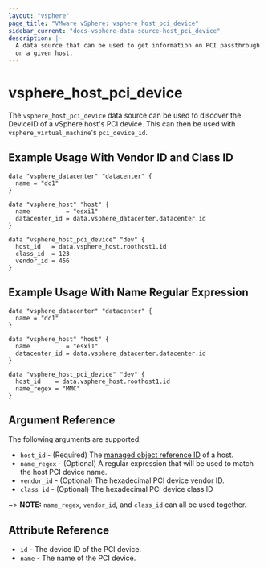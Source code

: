 ```yaml
---
layout: "vsphere"
page_title: "VMware vSphere: vsphere_host_pci_device"
sidebar_current: "docs-vsphere-data-source-host_pci_device"
description: |-
  A data source that can be used to get information on PCI passthrough devices
  on a given host.
---
```


# vsphere_host_pci_device

The `vsphere_host_pci_device` data source can be used to discover the DeviceID
of a vSphere host's PCI device. This can then be used with 
`vsphere_virtual_machine`'s `pci_device_id`.

## Example Usage With Vendor ID and Class ID

```hcl
data "vsphere_datacenter" "datacenter" {
  name = "dc1"
}

data "vsphere_host" "host" {
  name          = "esxi1"
  datacenter_id = data.vsphere_datacenter.datacenter.id
}

data "vsphere_host_pci_device" "dev" {
  host_id   = data.vsphere_host.roothost1.id
  class_id  = 123
  vendor_id = 456
}
```
## Example Usage With Name Regular Expression
 
 ```hcl
 data "vsphere_datacenter" "datacenter" {
   name = "dc1"
 }
 
 data "vsphere_host" "host" {
   name          = "esxi1"
   datacenter_id = data.vsphere_datacenter.datacenter.id
 }
 
 data "vsphere_host_pci_device" "dev" {
   host_id    = data.vsphere_host.roothost1.id
   name_regex = "MMC"
 }
 ```


## Argument Reference

The following arguments are supported:

* `host_id` - (Required) The [managed object reference
  ID][docs-about-morefs] of a host.
* `name_regex` - (Optional) A regular expression that will be used to match
  the host PCI device name.
* `vendor_id` - (Optional) The hexadecimal PCI device vendor ID.
* `class_id` - (Optional) The hexadecimal PCI device class ID

[docs-about-morefs]: /docs/providers/vsphere/index.html#use-of-managed-object-references-by-the-vsphere-provider

~> **NOTE:** `name_regex`, `vendor_id`, and `class_id` can all be used together.

## Attribute Reference

* `id` - The device ID of the PCI device.
* `name` - The name of the PCI device.